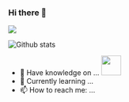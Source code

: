 ### Hi there 👋

![](https://komarev.com/ghpvc/?username=nabiha02&label=Profile+Visits&color=ff69b4&style=plastic)

 ![Github stats](https://github-readme-stats.vercel.app/api?username=nabiha02)

- 🔭 Have knowledge on ... <img src="https://i.pinimg.com/564x/6e/46/e7/6e46e7dbe2bb73dacc055e5dbd85c3ad.jpg" height="40">
- 🌱 Currently learning ... 
- 📫 How to reach me: ... 
<!--
**nabiha02/nabiha02** is a ✨ _special_ ✨ repository because its `README.md` (this file) appears on your GitHub profile. 

Here are some ideas to get you started:


- 🔭 I’m currently working on ...
- 🌱 I’m currently learning ...
- 👯 I’m looking to collaborate on ...
- 🤔 I’m looking for help with ...
- 💬 Ask me about ...
- 📫 How to reach me: ... 
- 😄 Pronouns: ...
- ⚡ Fun fact: ...
-->
